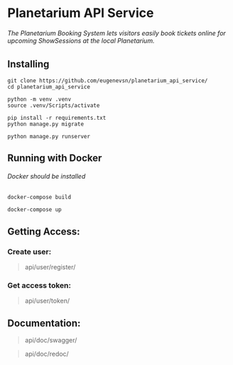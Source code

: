 # Planetarium API Service
###### The Planetarium Booking System lets visitors easily book tickets online for upcoming ShowSessions at the local Planetarium.

## Installing

```shell
git clone https://github.com/eugenevsn/planetarium_api_service/
cd planetarium_api_service

python -m venv .venv
source .venv/Scripts/activate

pip install -r requirements.txt
python manage.py migrate

python manage.py runserver
```


## Running with Docker
###### Docker should be installed

```shell
docker-compose build

docker-compose up
```


## Getting Access:

### Create user:
> api/user/register/

### Get access token: 
> api/user/token/


## Documentation:

> api/doc/swagger/

> api/doc/redoc/

